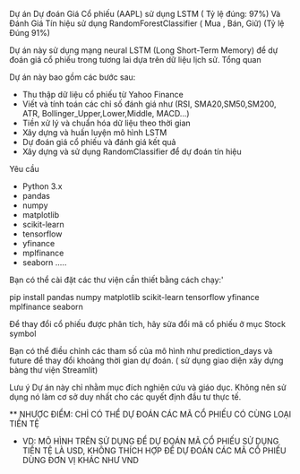 Dự án Dự đoán Giá Cổ phiếu (AAPL) sử dụng LSTM ( Tỷ lệ đúng: 97%) Và Đánh Giá Tín hiệu sử dụng RandomForestClassifier ( Mua , Bán, Giữ) (Tỷ lệ Đúng 91%)

Dự án này sử dụng mạng neural LSTM (Long Short-Term Memory) để dự đoán giá cổ phiếu trong tương lai dựa trên dữ liệu lịch sử.
Tổng quan

Dự án này bao gồm các bước sau:

- Thu thập dữ liệu cổ phiếu từ Yahoo Finance
- Viết và tính toán các chỉ số đánh giá như (RSI, SMA20,SM50,SM200, ATR, Bollinger_Upper,Lower,Middle, MACD...)
- Tiền xử lý và chuẩn hóa dữ liệu theo thời gian
- Xây dựng và huấn luyện mô hình LSTM
- Dự đoán giá cổ phiếu và đánh giá kết quả
- Xây dựng và sử dụng RandomClassifier để dự đoán tín hiệu

Yêu cầu

- Python 3.x
- pandas
- numpy
- matplotlib
- scikit-learn
- tensorflow
- yfinance
- mplfinance
- seaborn
.....

Bạn có thể cài đặt các thư viện cần thiết bằng cách chạy:'

pip install pandas numpy matplotlib scikit-learn tensorflow yfinance mplfinance seaborn

Để thay đổi cổ phiếu được phân tích, hãy sửa đổi mã cổ phiếu ở mục Stock symbol

Bạn có thể điều chỉnh các tham số của mô hình như prediction_days và future để thay đổi khoảng thời gian dự đoán. ( sử dụng giao diện xây dựng bàng thư viện Streamlit)

Lưu ý
Dự án này chỉ nhằm mục đích nghiên cứu và giáo dục. Không nên sử dụng nó làm cơ sở duy nhất cho các quyết định đầu tư thực tế.

** NHƯỢC ĐIỂM: CHỈ CÓ THỂ DỰ ĐOÁN CÁC MÃ CỔ PHIẾU CÓ CÙNG LOẠI TIỀN TỆ
- VD: MÔ HÌNH TRÊN SỬ DỤNG ĐỂ DỰ ĐOÁN MÃ CỔ PHIẾU SỬ DỤNG TIỀN TỆ LÀ USD, KHÔNG THÍCH HỢP ĐỂ DỰ ĐOÁN CÁC MÃ CỔ PHIẾU DÙNG ĐƠN VỊ KHÁC NHƯ VND
